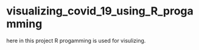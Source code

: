 # visualizing_covid_19_using_R_progamming
here in this project R progamming is used for visulizing.
